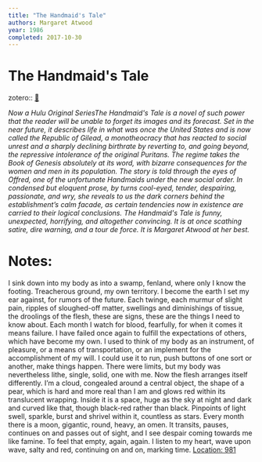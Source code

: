 ```yaml
---
title: "The Handmaid's Tale"
authors: Margaret Atwood
year: 1986
completed: 2017-10-30
---
```

# The Handmaid's Tale

zotero:: [🔗](zotero://select/items/@atwood1986HandmaidTale)

*Now a Hulu Original SeriesThe Handmaid's Tale is a novel of such power that the reader will be unable to forget its images and its forecast. Set in the near future, it describes life in what was once the United States and is now called the Republic of Gilead, a monotheocracy that has reacted to social unrest and a sharply declining birthrate by reverting to, and going beyond, the repressive intolerance of the original Puritans. The regime takes the Book of Genesis absolutely at its word, with bizarre consequences for the women and men in its population. The story is told through the eyes of Offred, one of the unfortunate Handmaids under the new social order. In condensed but eloquent prose, by turns cool-eyed, tender, despairing, passionate, and wry, she reveals to us the dark corners behind the establishment’s calm facade, as certain tendencies now in existence are carried to their logical conclusions. The Handmaid's Tale is funny, unexpected, horrifying, and altogether convincing. It is at once scathing satire, dire warning, and a tour de force. It is Margaret Atwood at her best.*

# Notes:

I sink down into my body as into a swamp, fenland, where only I know the footing. Treacherous ground, my own territory. I become the earth I set my ear against, for rumors of the future. Each twinge, each murmur of slight pain, ripples of sloughed-off matter, swellings and diminishings of tissue, the droolings of the flesh, these are signs, these are the things I need to know about. Each month I watch for blood, fearfully, for when it comes it means failure. I have failed once again to fulfill the expectations of others, which have become my own. I used to think of my body as an instrument, of pleasure, or a means of transportation, or an implement for the accomplishment of my will. I could use it to run, push buttons of one sort or another, make things happen. There were limits, but my body was nevertheless lithe, single, solid, one with me. Now the flesh arranges itself differently. I’m a cloud, congealed around a central object, the shape of a pear, which is hard and more real than I am and glows red within its translucent wrapping. Inside it is a space, huge as the sky at night and dark and curved like that, though black-red rather than black. Pinpoints of light swell, sparkle, burst and shrivel within it, countless as stars. Every month there is a moon, gigantic, round, heavy, an omen. It transits, pauses, continues on and passes out of sight, and I see despair coming towards me like famine. To feel that empty, again, again. I listen to my heart, wave upon wave, salty and red, continuing on and on, marking time.
    [Location: 981](kindle://book?action=open&asin=B003JFJHTS&location=981)